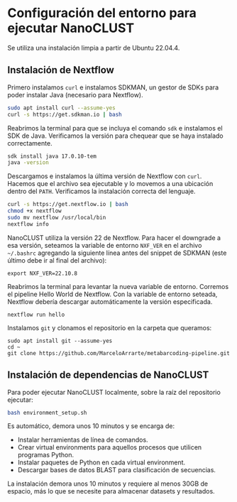 # Configuración del entorno para ejecutar NanoCLUST

Se utiliza una instalación limpia a partir de Ubuntu 22.04.4.

## Instalación de Nextflow
Primero instalamos `curl` e instalamos SDKMAN, un gestor de SDKs para poder instalar Java (necesario para Nextflow).
```sh
sudo apt install curl --assume-yes
curl -s https://get.sdkman.io | bash
```

Reabrimos la terminal para que se incluya el comando `sdk` e instalamos el SDK de Java. Verificamos la versión
para chequear que se haya instalado correctamente.

```sh
sdk install java 17.0.10-tem
java -version
```

Descargamos e instalamos la última versión de Nextflow con `curl`. Hacemos que el archivo sea
ejecutable y lo movemos a una ubicación dentro del `PATH`. Verificamos la instalación correcta
del lenguaje.
```sh
curl -s https://get.nextflow.io | bash
chmod +x nextflow
sudo mv nextflow /usr/local/bin
nextflow info
```

NanoCLUST utiliza la versión 22 de Nextflow. Para hacer el downgrade a esa versión,
seteamos la variable de entorno `NXF_VER` en el archivo `~/.bashrc` agregando la siguiente
línea antes del snippet de SDKMAN (este último debe ir al final del archivo):
```
export NXF_VER=22.10.8
```

Reabrimos la terminal para levantar la nueva variable de entorno. Corremos el pipeline
Hello World de Nextflow. Con la variable de entorno seteada, Nextflow debería descargar
automáticamente la versión especificada.
```
nextflow run hello
```

Instalamos `git` y clonamos el repositorio en la carpeta que queramos:
```
sudo apt install git --assume-yes
cd ~
git clone https://github.com/MarceloArrarte/metabarcoding-pipeline.git
```

## Instalación de dependencias de NanoCLUST
Para poder ejecutar NanoCLUST localmente, sobre la raíz del repositorio ejecutar:
```sh
bash environment_setup.sh
```

Es automático, demora unos 10 minutos y se encarga de:
- Instalar herramientas de línea de comandos.
- Crear virtual environments para aquellos procesos que utilicen programas Python.
- Instalar paquetes de Python en cada virtual environment.
- Descargar bases de datos BLAST para clasificación de secuencias.

La instalación demora unos 10 minutos y requiere al menos 30GB de espacio, más lo que se necesite para almacenar datasets y resultados.

